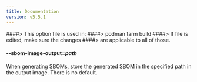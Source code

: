 ```yaml
---
title: Documentation
version: v5.5.1
---
```


####> This option file is used in:
####>   podman farm build
####> If file is edited, make sure the changes
####> are applicable to all of those.
#### **--sbom-image-output**=*path*

When generating SBOMs, store the generated SBOM in the specified path in the
output image.  There is no default.
